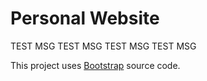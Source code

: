 # Personal Website
TEST MSG
TEST MSG
TEST MSG
TEST MSG

This project uses [Bootstrap](https://github.com/twbs/bootstrap) source code.
